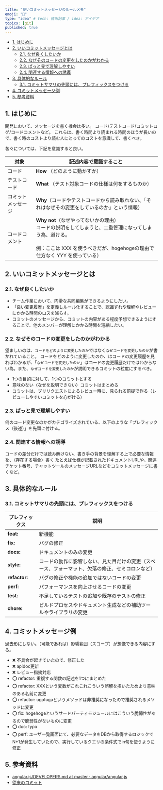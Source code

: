 ```yaml
---
title: "良いコミットメッセージのルールメモ"
emoji: "🌟"
type: "idea" # tech: 技術記事 / idea: アイデア
topics: [git]
published: true
---
```


- [1. はじめに](#1-はじめに)
- [2. いいコミットメッセージとは](#2-いいコミットメッセージとは)
  - [2.1. なぜ良くしたいか](#21-なぜ良くしたいか)
  - [2.2. なぜそのコードの変更をしたのかがわかる](#22-なぜそのコードの変更をしたのかがわかる)
  - [2.3. ぱっと見で理解しやすい](#23-ぱっと見で理解しやすい)
  - [2.4. 関連する情報への誘導](#24-関連する情報への誘導)
- [3. 具体的なルール](#3-具体的なルール)
  - [3.1. コミットサマリの先頭には、プレフィックスをつける](#31-コミットサマリの先頭にはプレフィックスをつける)
- [4. コミットメッセージ例](#4-コミットメッセージ例)
- [5. 参考資料](#5-参考資料)

## 1. はじめに

開発において、メッセージを書く機会は多い。
コード/テストコード/コミットログ/コードコメントなど。
これらは、書く時間より読まれる時間のほうが長いので、書く時のコストより読む人にとってのコストを意識して、書くべき。

各々については、下記を意識すると良い。

| 対象               | 記述内容で意識すること                                                                                                                                                                        |
| ------------------ | --------------------------------------------------------------------------------------------------------------------------------------------------------------------------------------------- |
| コード             | **How** （どのように動かすか）                                                                                                                                                                |
| テストコード       | **What** （テスト対象コードの仕様は何をするものか）                                                                                                                                           |
| コミットメッセージ | **Why**（コードやテストコードから読み取れない、「それはなぜその変更をしているのか」という情報）                                                                                               |
| コードコメント     | **Why not**（なぜやってないかの理由） <br/>コードの説明をしてしまうと、二重管理になってしまう為、避ける。<br/><br/>例：ここは XXX を使うべきだが、hogehogeの理由で仕方なく YYY を使っている） |

## 2. いいコミットメッセージとは

### 2.1. なぜ良くしたいか

- チーム作業において、円滑な共同編集ができるようにしたい。
- 「良い変更履歴」を定義しルール化することで、認識ずれや理解やレビューにかかる時間のロスを減らす。
- コミットのメッセージから、コミットの内容がある程度予想できるようにすることで、他のメンバーが理解にかかる時間を短縮したい。

### 2.2. なぜそのコードの変更をしたのかがわかる

望ましいのは、`コードをどのように変更したのか`ではなく`なぜコードを変更したのか`が書かれていること。
コードをどのように変更したのか、はコードの変更履歴を見ればわかるが、「`なぜコードを変更したのか`」はコードの変更履歴だけではわからない為。また、`なぜコードを変更したのか`が説明できるコミットの粒度にするべき。

- 1つの目的に対して、1つのコミットとする
- 意味のない（なぜを説明できない）コミットはまとめる
- コミットは、プリリクエストによるレビュー時に、見られる前提で作る（レビューしやすいコミットを心がける）

### 2.3. ぱっと見で理解しやすい

何のコード変更なのかがカテゴライズされている、以下のような「プレフィックス（後述）」を先頭に付ける。

### 2.4. 関連する情報への誘導

コードの差分だけでは読み解けない、書き手の背景を理解する上で必要な情報を、（存在する場合）書く
たとえば仕様が記載されたドキュメントURLや、関連チケット番号、チャットツールのメッセージURLなどをコミットメッセージに書くなど。

## 3. 具体的なルール

### 3.1. コミットサマリの先頭には、プレフィックスをつける

| プレフィックス | 説明                                                                                             |
| -------------- | ------------------------------------------------------------------------------------------------ |
| **feat:**      | 新機能                                                                                           |
| **fix:**       | バグの修正                                                                                       |
| **docs:**      | ドキュメントのみの変更                                                                           |
| **style:**     | コードの動作に影響しない、見た目だけの変更（スペース、フォーマット、欠落の修正、セミコロンなど） |
| **refactor:**  | バグの修正や機能の追加ではないコードの変更                                                       |
| **perf:**      | パフォーマンスを向上させるコードの変更                                                           |
| **test:**      | 不足しているテストの追加や既存のテストの修正                                                     |
| **chore:**     | ビルドプロセスやドキュメント生成などの補助ツールやライブラリの変更                               |

## 4. コミットメッセージ例

過去形にしない。（可能であれば）影響範囲（スコープ）が想像できる内容にする。

- ❌ 不具合が起きていたので、修正した
- ❌ apidoc更新
- ❌ レビュー指摘対応
- ⭕️ refactor: 重複する関数の記述を1つにまとめた
- ⭕️ refactor: XXXという変数がこれこれこういう誤解を招いたためより意味のある名前に変更
- ⭕️ refactor: ugafugaというメソッドは非推奨になったので推奨されるメソッドに変更
- ⭕️ fix: hogehogeというサードパーティモジュールにはこういう脆弱性があるので脆弱性がないものに変更
- ⭕️ doc: typo
- ⭕️ perf: ユーザ一覧画面にて、必要なデータをDBから取得するロジックでN+1が発生していたので、実行しているクエリの条件式でin句を使うように修正

## 5. 参考資料

- [angular.js/DEVELOPERS.md at master · angular/angular.js](https://github.com/angular/angular.js/blob/master/DEVELOPERS.md#-git-commit-guidelines)
- [従来のコミット](https://www.conventionalcommits.org/en/v1.0.0/#summary)
